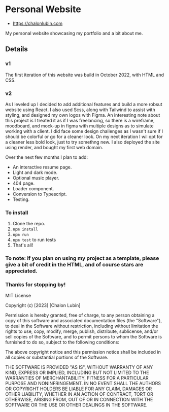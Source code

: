 # Personal Website

- https://chalonlubin.com

My personal website showcasing my portfolio and a bit about me. 

## Details

### v1
The first iteration of this website was build in October 2022, with HTML and CSS. 

### v2
As I leveled up I decided to add additional features and build a more robsut website using React. I also used Scss, along with Tailwind to assist with styling, and designed my own logos with Figma. An interesting note about this project is I treated it as if I was freelancing, so there is a wireframe, moodboard, and mock-up in figma with multiple designs as to simulate working with a client. I did face some design challenges as I wasn't sure if I should be colorful or go for a cleaner look. On my next iteration I wil opt for a cleaner less bold look, just to try somethng new. I also deployed the site using render, and bought my first web domain. 

Over the next few months I plan to add: 
- An interactive resume page.
- Light and dark mode.
- Optional music player. 
- 404 page.
- Loader component.
- Conversion to Typescript.
- Testing. 


### To install 
1. Clone the repo.
2. `npm install`
3. `npm run`
4. `npm test` to run tests
5. That's all!

### To note: if you plan on using my project as a template, please give a bit of credit in the HTML, and of course stars are appreciated.

### Thanks for stopping by!

MIT License

Copyright (c) [2023] [Chalon Lubin]

Permission is hereby granted, free of charge, to any person obtaining a copy
of this software and associated documentation files (the "Software"), to deal
in the Software without restriction, including without limitation the rights
to use, copy, modify, merge, publish, distribute, sublicense, and/or sell
copies of the Software, and to permit persons to whom the Software is
furnished to do so, subject to the following conditions:

The above copyright notice and this permission notice shall be included in all
copies or substantial portions of the Software.

THE SOFTWARE IS PROVIDED "AS IS", WITHOUT WARRANTY OF ANY KIND, EXPRESS OR
IMPLIED, INCLUDING BUT NOT LIMITED TO THE WARRANTIES OF MERCHANTABILITY,
FITNESS FOR A PARTICULAR PURPOSE AND NONINFRINGEMENT. IN NO EVENT SHALL THE
AUTHORS OR COPYRIGHT HOLDERS BE LIABLE FOR ANY CLAIM, DAMAGES OR OTHER
LIABILITY, WHETHER IN AN ACTION OF CONTRACT, TORT OR OTHERWISE, ARISING FROM,
OUT OF OR IN CONNECTION WITH THE SOFTWARE OR THE USE OR OTHER DEALINGS IN THE
SOFTWARE.
